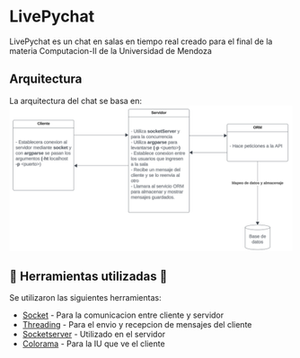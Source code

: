 # LivePychat
LivePychat es un chat en salas en tiempo real creado para el final de la materia Computacion-II de la Universidad de Mendoza

## Arquitectura
La arquitectura del chat se basa en:
![Alt text](diagrama_compu2.png)

## 🔧 Herramientas utilizadas 🔧
Se utilizaron las siguientes herramientas:
* [Socket](https://docs.python.org/es/3/library/socket.html) - Para la comunicacion entre cliente y servidor
* [Threading](https://docs.python.org/es/3.8/library/threading.html) - Para el envio y recepcion de mensajes del cliente
* [Socketserver](https://docs.python.org/es/3/library/socketserver.html) - Utilizado en el servidor
* [Colorama](https://pypi.org/project/colorama/) - Para la IU que ve el cliente